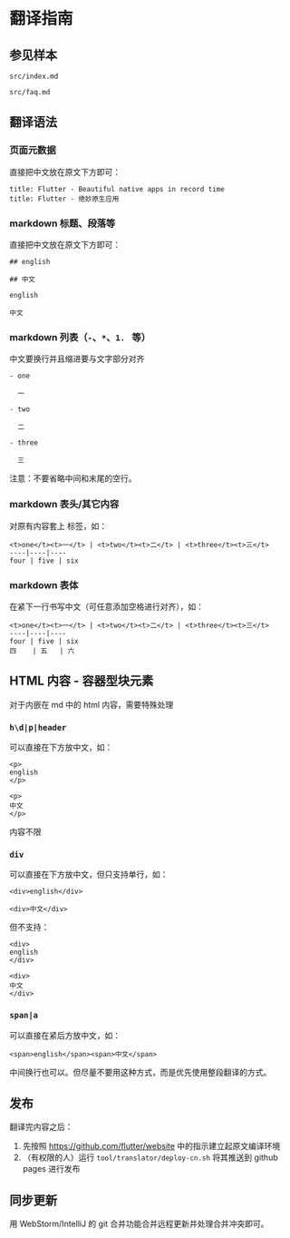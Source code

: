 # 翻译指南

## 参见样本

`src/index.md`

`src/faq.md`

## 翻译语法

### 页面元数据

直接把中文放在原文下方即可：

```
title: Flutter - Beautiful native apps in record time
title: Flutter - 绝妙原生应用
```

### markdown 标题、段落等

直接把中文放在原文下方即可：

```
## english

## 中文

english

中文
```

### markdown 列表（`-`、`*`、`1. ` 等）

中文要换行并且缩进要与文字部分对齐

```
- one

  一
  
- two

  二
  
- three

  三

```

注意：不要省略中间和末尾的空行。

### markdown 表头/其它内容

对原有内容套上 <t> 标签，如：

```
<t>one</t><t>一</t> | <t>two</t><t>二</t> | <t>three</t><t>三</t>
----|----|----
four | five | six

```

### markdown 表体

在紧下一行书写中文（可任意添加空格进行对齐），如：

```
<t>one</t><t>一</t> | <t>two</t><t>二</t> | <t>three</t><t>三</t>
----|----|----
four | five | six
四    | 五   | 六

```

## HTML 内容 - 容器型块元素

对于内嵌在 md 中的 html 内容，需要特殊处理

### `h\d|p|header`

可以直接在下方放中文，如：

```
<p>
english
</p>

<p>
中文
</p>

```

内容不限

### `div`

可以直接在下方放中文，但只支持单行，如：

```
<div>english</div>

<div>中文</div>

```

但不支持：

```
<div>
english
</div>

<div>
中文
</div>

```

### `span|a`

可以直接在紧后方放中文，如：

```
<span>english</span><span>中文</span>
```
中间换行也可以。但尽量不要用这种方式，而是优先使用整段翻译的方式。

## 发布

翻译完内容之后：

1. 先按照 <https://github.com/flutter/website> 中的指示建立起原文编译环境
1. （有权限的人）运行 `tool/translator/deploy-cn.sh` 将其推送到 github pages 进行发布

## 同步更新

用 WebStorm/IntelliJ 的 git 合并功能合并远程更新并处理合并冲突即可。
